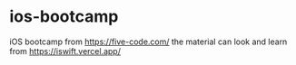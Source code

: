 # ios-bootcamp

iOS bootcamp from https://five-code.com/ 
the material can look and learn from https://iswift.vercel.app/
